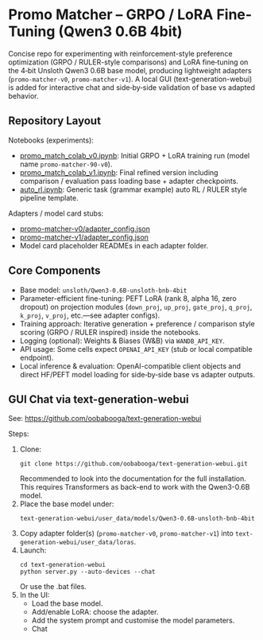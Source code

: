 # Promo Matcher – GRPO / LoRA Fine-Tuning (Qwen3 0.6B 4bit)

Concise repo for experimenting with reinforcement-style preference optimization (GRPO / RULER-style comparisons) and LoRA fine‑tuning on the 4‑bit Unsloth Qwen3 0.6B base model, producing lightweight adapters (`promo-matcher-v0`, `promo-matcher-v1`). A local GUI (text-generation-webui) is added for interactive chat and side‑by‑side validation of base vs adapted behavior.

## Repository Layout

Notebooks (experiments):
- [promo_match_colab_v0.ipynb](promo_match_colab_v0.ipynb): Initial GRPO + LoRA training run (model name `promo-matcher-90-v0`).
- [promo_match_colab_v1.ipynb](promo_match_colab_v1.ipynb): Final refined version including comparison / evaluation pass loading base + adapter checkpoints.
- [auto_rl.ipynb](auto_rl.ipynb): Generic task (grammar example) auto RL / RULER style pipeline template.

Adapters / model card stubs:
- [promo-matcher-v0/adapter_config.json](promo-matcher-v0/adapter_config.json)
- [promo-matcher-v1/adapter_config.json](promo-matcher-v1/adapter_config.json)
- Model card placeholder READMEs in each adapter folder.

## Core Components

- Base model: `unsloth/Qwen3-0.6B-unsloth-bnb-4bit`
- Parameter-efficient fine-tuning: PEFT LoRA (rank 8, alpha 16, zero dropout) on projection modules (`down_proj`, `up_proj`, `gate_proj`, `q_proj`, `k_proj`, `v_proj`, etc.—see adapter configs).
- Training approach: Iterative generation + preference / comparison style scoring (GRPO / RULER inspired) inside the notebooks.
- Logging (optional): Weights & Biases (W&B) via `WANDB_API_KEY`.
- API usage: Some cells expect `OPENAI_API_KEY` (stub or local compatible endpoint).
- Local inference & evaluation: OpenAI-compatible client objects and direct HF/PEFT model loading for side‑by‑side base vs adapter outputs.

## GUI Chat via text-generation-webui

See: https://github.com/oobabooga/text-generation-webui

Steps:
1. Clone:
   ```
   git clone https://github.com/oobabooga/text-generation-webui.git
   ```
   Recommended to look into the documentation for the full installation. This requires Transformers as back-end to work with the Qwen3-0.6B model.
2. Place the base model under:
   ```
   text-generation-webui/user_data/models/Qwen3-0.6B-unsloth-bnb-4bit
   ```
3. Copy adapter folder(s) (`promo-matcher-v0`, `promo-matcher-v1`) into `text-generation-webui/user_data/loras`.
4. Launch:
   ```
   cd text-generation-webui
   python server.py --auto-devices --chat
   ```
   Or use the .bat files.
5. In the UI:
   - Load the base model.
   - Add/enable LoRA: choose the adapter.
   - Add the system prompt and customise the model parameters.
   - Chat
